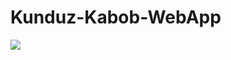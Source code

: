 ﻿# Kunduz-Kabob-WebApp
<a href="https://u8views.com/github/SulimanHakimi/Kunduz-Kabob-WebApp"><img src="https://u8views.com/api/v1/github/profiles/122719578/views/day-week-month-total-count.svg"></a>
